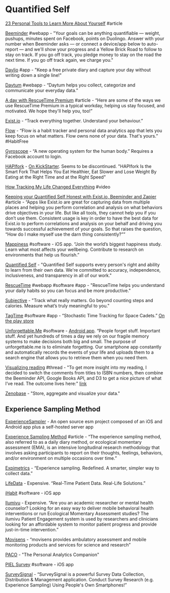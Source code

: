 # Quantified Self

[23 Personal Tools to Learn More About Yourself](http://flowingdata.com/2008/09/12/23-personal-tools-to-learn-more-about-yourself/) \#article

[Beeminder](https://www.beeminder.com/home) \#webapp - "Your goals can be anything quantifiable — weight, pushups, minutes spent on Facebook, points on Duolingo. Answer with your number when Beeminder asks — or connect a device/app below to auto-report — and we'll show your progress and a Yellow Brick Road to follow to stay on track. If you go off track, you pledge money to stay on the road the next time. If you go off track again, we charge you."

[Daylio](https://daylio.webflow.io/) \#app - "Keep a free private diary and capture your day without writing down a single line!"

[Daytum](https://daytum.com/) \#webapp - “Daytum helps you collect, categorize and communicate your everyday data.”

[A day with RescueTime Premium](https://www.rescuetime.com/premium/a-day-in-the-life) \#article - “Here are some of the ways we use RescueTime Premium in a typical workday, helping us stay focused, and motivated. We hope they'll help you, too!”

[Exist.io](https://exist.io/) - “Track everything together. Understand your behaviour.”

[Flow](https://flowdash.co/app/about?utm_medium=email&utm_source=hackernewsletter&utm_term=show_hn) - “Flow is a habit tracker and personal data analytics app that lets you keep focus on what matters. Flow owns none of your data. That's yours.” \#HabitFree

[Gyroscope](https://gyrosco.pe/) - “A new operating system for the human body.” Requires a Facebook account to login.

[HAPIfork](https://www.hapilabs.com/product/hapifork) - [On KickStarter](https://www.kickstarter.com/projects/1273668931/hapifork-the-smart-fork-that-tracks-your-eating-ha-0/description). Seems to be discontinued. "HAPIfork Is the Smart Fork That Helps You Eat Healthier, Eat Slower and Lose Weight By Eating at the Right Time and at the Right Speed"

[How Tracking My Life Changed Everything](https://www.youtube.com/watch?v=0tnX81N6Ris) \#video

[Keeping your Quantified Self Honest with Exist.io, Beeminder and Zapier](https://medium.com/@jtgleason/keeping-your-quantified-self-honest-with-exist-io-beeminder-and-zapier-8c9667fc83f3) \#article - “Apps like Exist.io are great for capturing data from multiple places and helping you perform correlation and analysis on what behaviors drive objectives in your life. But like all tools, they cannot help you if you don’t use them. Consistent usage is key in order to have the best data for Exist.io to perform correlations and analysis on your behalf and driving you towards successful achievement of your goals. So that raises the question, “How do I make myself use the darn thing consistently?””

[Mappiness](https://www.mappinessapp.com/) \#software - iOS app. “Join the world’s biggest happiness study. Learn what most affects your wellbeing. Contribute to research on environments that help us flourish.”

[Quantified Self](https://quantifiedself.com/) - "Quantified Self supports every person's right and ability to learn from their own data. We're committed to accuracy, independence, inclusiveness, and transparency in all of our work."

[RescueTime](https://www.rescuetime.com/) \#webapp \#software \#app - "RescueTime helps you understand your daily habits so you can focus and be more productive."

[Subjective](https://www.subjective.app/) - "Track what really matters. Go beyond counting steps and calories. Measure what’s truly meaningful to you."

[TagTime](https://github.com/tagtime/TagTime) \#software \#app - “Stochastic Time Tracking for Space Cadets.” [On the play store](https://play.google.com/store/apps/details?id=bsoule.tagtime) 

[Unforgettable.Me](https://unforgettable.me/) \#software - [Android app](https://play.google.com/store/apps/details?id=au.edu.uon.unforgettable&rdid=au.edu.uon.unforgettable). “People forget stuff. Important stuff. And yet hundreds of times a day we rely on our fragile memory systems to make decisions both big and small. The purpose of unforgettable.me is to eliminate forgetting. Our smartphone app constantly and automatically records the events of your life and uploads them to a search engine that allows you to retrieve them when you need them.

[Visualizing reading](http://forum.beeminder.com/t/visualizing-reading/519) \#thread - "To get more insight into my reading, I decided to switch the comments from titles to ISBN numbers, then combine the Beeminder API, Google Books API, and D3 to get a nice picture of what I’ve read. The outcome lives here:" [link](http://www.althack.org/reading.html)

[Zenobase](https://zenobase.com/#/) - "Store, aggregate and visualize your data."

## Experience Sampling Method

[ExperienceSampler](http://www.experiencesampler.com/) - An open source esm project composed of an iOS and Android app plus a self-hosted server app

[Experience Sampling Method](https://en.wikipedia.org/wiki/Experience_sampling_method) \#article - “The experience sampling method, also referred to as a daily diary method, or ecological momentary assessment \(EMA\), is an intensive longitudinal research methodology that involves asking participants to report on their thoughts, feelings, behaviors, and/or environment on multiple occasions over time.”

[Expimetrics](https://app.expimetrics.com/) - “Experience sampling. Redefined. A smarter, simpler way to collect data.”

[LifeData](https://www.lifedatacorp.com/) - Expensive. “Real-Time Patient Data. Real-Life Solutions.”

[iHabit](http://emaresearch.org/ihabit/) \#software - iOS app

[Ilumivu](https://ilumivu.com/) - Expensive. “Are you an academic researcher or mental health counselor? Looking for an easy way to deliver mobile behavioral health interventions or run Ecological Momentary Assessment studies? The ilumivu Patient Engagement system is used by researchers and clinicians looking for an affordable system to monitor patient progress and provide just-in-time intervention.”

[Movisens](https://www.movisens.com/en/) - “movisens provides ambulatory assessment and mobile monitoring products and services for science and research”

[PACO](https://play.google.com/store/apps/details?id=com.pacoapp.paco) - "The Personal Analytics Companion"

[PIEL Survey](https://pielsurvey.org/) \#software - iOS app

[SurveySignal](http://www.surveysignal.com/) - “SurveySignal is a powerful Survey Data Collection, Distribution & Management application. Conduct Survey Research \(e.g. Experience Sampling\) Using People's Own Smartphones!”  


